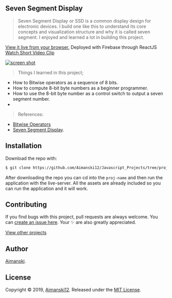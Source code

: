 ## Seven Segment Display

> Seven Segment Display or SSD is a common display design for electronic devices. I build one like this to understand its core concepts and visualization structure and why it is called seven segment. I enjoyed and learned a lot in building this project. 

[View it live from your browser.](https://aimanski-js11-sevensegdisplay.firebaseapp.com/) Deployed with Firebase through ReactJS<br>
[Watch Short Video Clip](https://youtu.be/TyO07BxubSg) <br>

<div float="left">
  <a href="https://youtu.be/TyO07BxubSg">
    <img src="https://github.com/Aimanski12/proj-resource/blob/master/libs/proj-js11-sevensegment.gif" alt="screen shot">
  </a>
</div>

> Things I learned in this project;
  * How to Bitwise operators as a sequence of 8 bits.
  * How to compute 8-bit byte numbers as a beginner programmer. 
  * How to use the 8-bit byte number as a control switch to output a seven segment number.
  *

> References:
  * [Bitwise Operators](https://developer.mozilla.org/en-US/docs/Web/JavaScript/Reference/Operators/Bitwise_Operators)
  * [Seven Segment Display](https://en.wikipedia.org/wiki/Seven-segment_display).

## Installation

Download the repo with:

```bash
$ git clone https://github.com/Aimanski12/Javascript_Projects/tree/proj11 proj-name
```

After downloading the repo you can cd into the `proj-name` and then run the application with the live-server. All the assets are already included so you can run the application and it will work. 

## Contributing

If you find bugs with this project, pull requests are always welcome. You can [create an issue here](https://github.com/Aimanski12/Javascript_Projects/issues/new).
Your :sparkles: are also greatly appreciated.

[View other projects](https://github.com/Aimanski12/Javascript_Projects)

## Author

[Aimanski](https://github.com/Aimanski12).

## License 

Copyright © 2019, [Aimanski12](https://github.com/Aimanski12).
Released under the [MIT License](LICENSE).

